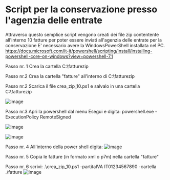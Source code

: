 # Script per la conservazione presso l'agenzia delle entrate

Attraverso questo semplice script vengono creati dei file zip contentente all'interno 10 fatture per poter essere inviati all'agenzia delle entrate per la conservazione
E' necessario avere la WindowsPowerShell installata nel PC. 
https://docs.microsoft.com/it-it/powershell/scripting/install/installing-powershell-core-on-windows?view=powershell-7.1

Passo nr. 1
Crea la cartella C:\fatturezip

Passo nr.2
Crea la cartella "fatture" all'interno di C:\fatturezip


Passo nr.2 
Scarica il file crea_zip_10.ps1 e salvalo in una cartella C:\fatturezip

![image](https://user-images.githubusercontent.com/2527138/109398789-38561c00-793f-11eb-8d08-02db408395ca.png)


Passo nr.3 
Apri la powershell dal menu Esegui e digita: powershell.exe -ExecutionPolicy RemoteSigned

![image](https://user-images.githubusercontent.com/2527138/109398707-aa7a3100-793e-11eb-90e2-2e6cbf3f7eb8.png)

![image](https://user-images.githubusercontent.com/2527138/109398721-c67dd280-793e-11eb-9a2b-844efa10084f.png)

Passo nr. 4
All'interno della power shell digita: 
![image](https://user-images.githubusercontent.com/2527138/109398742-f6c57100-793e-11eb-81b2-c236c84b5462.png)

Passo nr. 5
Copia le fatture (in formato xml o p7m) nella cartella "fatture"

Passo nr. 6
scrivi: .\crea_zip_10.ps1 -partitaIVA IT01234567890 -cartella ./fatture
![image](https://user-images.githubusercontent.com/2527138/109398812-689dba80-793f-11eb-85d7-49290556aa91.png)

